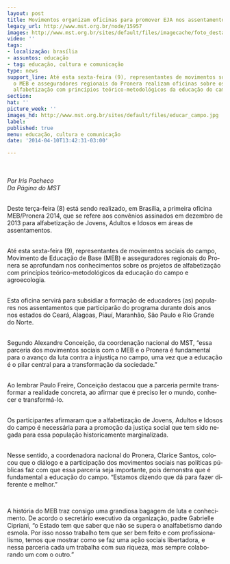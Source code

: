 ```yaml
---
layout: post
title: Movimentos organizam oficinas para promover EJA nos assentamentos
legacy_url: http://www.mst.org.br/node/15957
images: http://www.mst.org.br/sites/default/files/imagecache/foto_destaque/educar_campo.jpg
video: ''
tags:
- localização: brasília
- assuntos: educação
- tag: educação, cultura e comunicação
type: news
support_line: Até esta sexta-feira (9), representantes de movimentos sociais do campo,
  o MEB e asseguradores regionais do Pronera realizam oficinas sobre os projetos de
  alfabetização com princípios teórico-metodológicos da educação do campo.
section: 
hat: ''
picture_week: ''
images_hd: http://www.mst.org.br/sites/default/files/educar_campo.jpg
label: 
published: true
menu: educação, cultura e comunicação
date: '2014-04-10T13:42:31-03:00'

---
```

<p class="MsoNormal"><em><span lang="PT-BR"><o:p><br><br>Por Iris Pacheco<br></o:p></span></em><em><span lang="PT-BR"><o:p>Da Página do MST</o:p></span></em><span lang="PT-BR"><o:p>&nbsp;<br><br type="_moz"></o:p></span></p><p class="MsoNormal"><span lang="PT-BR">Deste terça-feira (8) está sendo realizado, em Brasília, a primeira oficina MEB/Pronera 2014, que se refere aos convênios assinados em dezembro de 2013 para alfabetização de Jovens, Adultos e Idosos em áreas de assentamentos.<o:p></o:p></span></p><p class="MsoNormal"><span lang="PT-BR"><br>Até esta sexta-feira (9), representantes de movimentos sociais do campo, Movimento de Educação de Base (MEB) e asseguradores regionais do Pronera se aprofundam nos conhecimentos sobre os projetos de alfabetização com princípios teórico-metodológicos da educação do campo e agroecologia.<o:p></o:p></span></p><p class="MsoNormal"><span lang="PT-BR"><br>Esta oficina servirá para subsidiar a formação de educadores (as) populares nos assentamentos que participarão do programa durante dois anos nos estados do Ceará, Alagoas, Piauí, Maranhão, São Paulo e Rio Grande do Norte.<o:p></o:p></span></p><p class="MsoNormal"><span lang="PT-BR"><br>Segundo Alexandre Conceição, da coordenação nacional do MST, “essa parceria dos movimentos sociais com o MEB e o Pronera é fundamental para o avanço da luta contra a injustiça no campo, uma vez que a educação é o pilar central para a transformação da sociedade.”<o:p></o:p></span></p><p class="MsoNormal"><span lang="PT-BR"><br>Ao lembrar Paulo Freire, Conceição destacou que a parceria permite transformar a realidade concreta, ao afirmar que é preciso ler o mundo, conhecer e transformá-lo.<o:p></o:p></span></p><p class="MsoNormal"><span lang="PT-BR"><br>Os participantes afirmaram que a alfabetização de Jovens, Adultos e Idosos do campo é necessária para a promoção da justiça social que tem sido negada para essa população historicamente marginalizada. <o:p></o:p></span></p><p class="MsoNormal"><span lang="PT-BR"><br>Nesse sentido, a coordenadora nacional do Pronera, Clarice Santos, colocou que o diálogo e a participação dos movimentos sociais nas políticas públicas faz com que essa parceria seja importante, pois demonstra que é fundamental a educação do campo. “Estamos dizendo que dá para fazer diferente e melhor.”<o:p></o:p></span></p><p class="MsoNormal">&nbsp;</p><p class="MsoNormal"><span lang="PT-BR">A história do MEB traz consigo uma grandiosa bagagem de luta e conhecimento. De acordo o secretário executivo da organização, padre Gabrielle Cipriani, “o Estado tem que saber que não se supera o analfabetismo dando esmola. Por isso nosso trabalho tem que ser bem feito e com profissionalismo, temos que mostrar como se faz uma ação sociais libertadora, e nessa parceria cada um trabalha com sua riqueza, mas sempre colaborando um com o outro.”<o:p></o:p></span></p>
